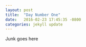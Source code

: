 ```yaml
---
layout: post
title:  "Day Number One"
date:   2016-02-23 17:45:35 -0800
categories: jekyll update
---
```

Junk goes here